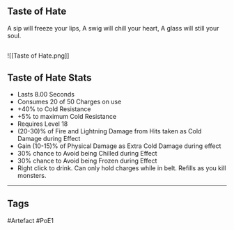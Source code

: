 ## Taste of Hate
A sip will freeze your lips,
A swig will chill your heart,
A glass will still your soul.
##
![[Taste of Hate.png]]
## Taste of Hate Stats
- Lasts 8.00 Seconds
- Consumes 20 of 50 Charges on use
- +40% to Cold Resistance
- +5% to maximum Cold Resistance
- Requires Level 18
- (20-30)% of Fire and Lightning Damage from Hits taken as Cold Damage during Effect
- Gain (10-15)% of Physical Damage as Extra Cold Damage during effect
- 30% chance to Avoid being Chilled during Effect
- 30% chance to Avoid being Frozen during Effect
- Right click to drink. Can only hold charges while in belt. Refills as you kill monsters.


---
## Tags
#Artefact
#PoE1